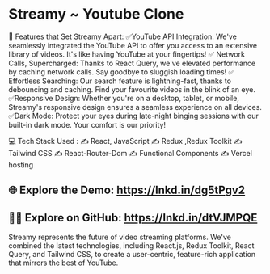 # Streamy ~ Youtube Clone

🌟 Features that Set Streamy Apart:
✅YouTube API Integration: We've seamlessly integrated the YouTube API to offer you access to an extensive library of videos. It's like having YouTube at your fingertips!
✅ Network Calls, Supercharged: Thanks to React Query, we've elevated performance by caching network calls. Say goodbye to sluggish loading times!
✅ Effortless Searching: Our search feature is lightning-fast, thanks to debouncing and caching. Find your favourite videos in the blink of an eye.
✅Responsive Design: Whether you're on a desktop, tablet, or mobile, Streamy's responsive design ensures a seamless experience on all devices.
✅Dark Mode: Protect your eyes during late-night binging sessions with our built-in dark mode. Your comfort is our priority!

💻 Tech Stack Used :
✍ React, JavaScript
✍ Redux ,Redux Toolkit
✍ Tailwind CSS
✍ React-Router-Dom
✍ Functional Components
✍ Vercel hosting


## 🌐 Explore the Demo: https://lnkd.in/dg5tPgv2
## 🧑‍💻 Explore on GitHub: https://lnkd.in/dtVJMPQE

Streamy represents the future of video streaming platforms. We've combined the latest technologies, including React.js, Redux Toolkit, React Query, and Tailwind CSS, to create a user-centric, feature-rich application that mirrors the best of YouTube.
